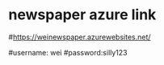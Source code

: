 # newspaper azure link
#https://weinewspaper.azurewebsites.net/

#username: wei 
#password:silly123
